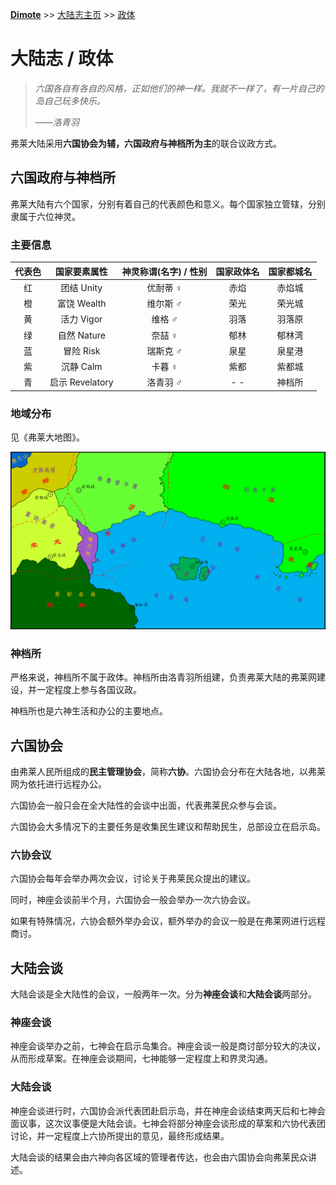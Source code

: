 **[Dimote](https://dimote.top)** >> [大陆志主页](index.md) >> [政体](zhengti.md)

# 大陆志 / 政体

> *六国各自有各自的风格，正如他们的神一样。我就不一样了，有一片自己的岛自己玩多快乐。*
>
> ——*洛青羽*

弗莱大陆采用**六国协会为辅，六国政府与神档所为主**的联合议政方式。

## 六国政府与神档所

弗莱大陆有六个国家，分别有着自己的代表颜色和意义。每个国家独立管辖，分别隶属于六位神灵。

### 主要信息

| 代表色 |  国家要素属性   | 神灵称谓(名字) / 性别 | 国家政体名 | 国家都城名 |
| :----: | :-------------: | :-------------------: | :--------: | :--------: |
|   红   |   团结 Unity    |       优耐蒂 ♀        |    赤焰    |   赤焰城   |
|   橙   |   富饶 Wealth   |       维尔斯 ♂        |    荣光    |   荣光城   |
|   黄   |   活力 Vigor    |        维格 ♂         |    羽落    |   羽落原   |
|   绿   |   自然 Nature   |        奈喆 ♀         |    郁林    |   郁林湾   |
|   蓝   |    冒险 Risk    |       瑞斯克 ♂        |    泉星    |   泉星港   |
|   紫   |    沉静 Calm    |        卡暮 ♀         |    紫都    |   紫都城   |
|   青   | 启示 Revelatory |       洛青羽 ♂        |    - -     |   神档所   |

### 地域分布

见《弗莱大地图》。

![弗莱大地图（草稿）](../../resource/image/flyland_map.png)

### 神档所

严格来说，神档所不属于政体。神档所由洛青羽所组建，负责弗莱大陆的弗莱网建设，并一定程度上参与各国议政。

神档所也是六神生活和办公的主要地点。

## 六国协会

由弗莱人民所组成的**民主管理协会**，简称**六协**。六国协会分布在大陆各地，以弗莱网为依托进行远程办公。

六国协会一般只会在全大陆性的会谈中出面，代表弗莱民众参与会谈。

六国协会大多情况下的主要任务是收集民生建议和帮助民生，总部设立在启示岛。

### 六协会议

六国协会每年会举办两次会议，讨论关于弗莱民众提出的建议。

同时，神座会谈前半个月，六国协会一般会举办一次六协会议。

如果有特殊情况，六协会额外举办会议，额外举办的会议一般是在弗莱网进行远程商讨。

## 大陆会谈

大陆会谈是全大陆性的会议，一般两年一次。分为**神座会谈**和**大陆会谈**两部分。

### 神座会谈

神座会谈举办之前，七神会在启示岛集合。神座会谈一般是商讨部分较大的决议，从而形成草案。在神座会谈期间，七神能够一定程度上和界灵沟通。

### 大陆会谈

神座会谈进行时，六国协会派代表团赴启示岛，并在神座会谈结束两天后和七神会面议事，这次议事便是大陆会谈。七神会将部分神座会谈形成的草案和六协代表团讨论，并一定程度上六协所提出的意见，最终形成结果。

大陆会谈的结果会由六神向各区域的管理者传达，也会由六国协会向弗莱民众讲述。
